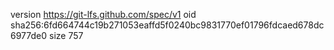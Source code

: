 version https://git-lfs.github.com/spec/v1
oid sha256:6fd664744c19b271053eaffd5f0240bc9831770ef01796fdcaed678dc6977de0
size 757
